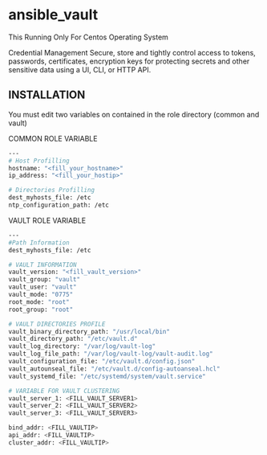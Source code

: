 # ansible_vault
This Running Only For Centos Operating System

Credential Management
Secure, store and tightly control access to tokens, passwords, certificates, encryption keys for protecting secrets and other sensitive data using a UI, CLI, or HTTP API.

## INSTALLATION
You must edit two variables on contained in the role directory (common and vault)

COMMON ROLE VARIABLE
```bash
---
# Host Profilling
hostname: "<fill_your_hostname>"
ip_address: "<fill_your_hostip>"

# Directories Profilling
dest_myhosts_file: /etc
ntp_configuration_path: /etc
```

VAULT ROLE VARIABLE
```bash
---
#Path Information
dest_myhosts_file: /etc

# VAULT INFORMATION
vault_version: "<fill_vault_version>"
vault_group: "vault"
vault_user: "vault"
vault_mode: "0775"
root_mode: "root"
root_group: "root"

# VAULT DIRECTORIES PROFILE
vault_binary_directory_path: "/usr/local/bin"
vault_directory_path: "/etc/vault.d"
vault_log_directory: "/var/log/vault-log"
vault_log_file_path: "/var/log/vault-log/vault-audit.log"
vault_configuration_file: "/etc/vault.d/config.json"
vault_autounseal_file: "/etc/vault.d/config-autoanseal.hcl"
vault_systemd_file: "/etc/systemd/system/vault.service"

# VARIABLE FOR VAULT CLUSTERING
vault_server_1: <FILL_VAULT_SERVER1>
vault_server_2: <FILL_VAULT_SERVER2>
vault_server_3: <FILL_VAULT_SERVER3>

bind_addr: <FILL_VAULTIP>
api_addr: <FILL_VAULTIP>
cluster_addr: <FILL_VAULTIP>
```
